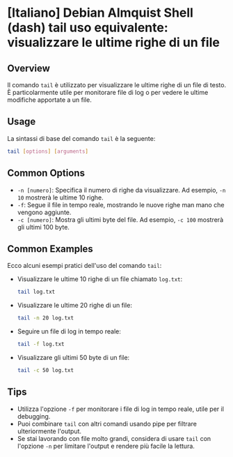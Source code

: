 # [Italiano] Debian Almquist Shell (dash) tail uso equivalente: visualizzare le ultime righe di un file

## Overview
Il comando `tail` è utilizzato per visualizzare le ultime righe di un file di testo. È particolarmente utile per monitorare file di log o per vedere le ultime modifiche apportate a un file.

## Usage
La sintassi di base del comando `tail` è la seguente:

```bash
tail [options] [arguments]
```

## Common Options
- `-n [numero]`: Specifica il numero di righe da visualizzare. Ad esempio, `-n 10` mostrerà le ultime 10 righe.
- `-f`: Segue il file in tempo reale, mostrando le nuove righe man mano che vengono aggiunte.
- `-c [numero]`: Mostra gli ultimi byte del file. Ad esempio, `-c 100` mostrerà gli ultimi 100 byte.

## Common Examples
Ecco alcuni esempi pratici dell'uso del comando `tail`:

- Visualizzare le ultime 10 righe di un file chiamato `log.txt`:
  ```bash
  tail log.txt
  ```

- Visualizzare le ultime 20 righe di un file:
  ```bash
  tail -n 20 log.txt
  ```

- Seguire un file di log in tempo reale:
  ```bash
  tail -f log.txt
  ```

- Visualizzare gli ultimi 50 byte di un file:
  ```bash
  tail -c 50 log.txt
  ```

## Tips
- Utilizza l'opzione `-f` per monitorare i file di log in tempo reale, utile per il debugging.
- Puoi combinare `tail` con altri comandi usando pipe per filtrare ulteriormente l'output.
- Se stai lavorando con file molto grandi, considera di usare `tail` con l'opzione `-n` per limitare l'output e rendere più facile la lettura.